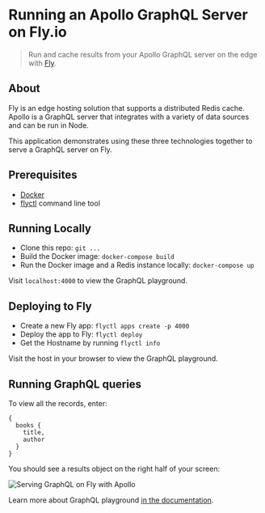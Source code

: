 # Running an Apollo GraphQL Server on Fly.io

> Run and cache results from your Apollo GraphQL server on the edge with [Fly](https://fly.io/).

## About

Fly is an edge hosting solution that supports a distributed Redis cache. Apollo is a GraphQL server that
integrates with a variety of data sources and can be run in Node.

This application demonstrates using these three technologies together to serve a GraphQL server on Fly.

## Prerequisites

- [Docker](https://www.docker.com/get-started)
- [flyctl](https://fly.io/docs/getting-started/installing-flyctl/) command line tool

## Running Locally

- Clone this repo: `git ...`
- Build the Docker image: `docker-compose build`
- Run the Docker image and a Redis instance locally: `docker-compose up`

Visit `localhost:4000` to view the GraphQL playground. 

## Deploying to Fly

- Create a new Fly app: `flyctl apps create -p 4000`
- Deploy the app to Fly: `flyctl deploy`
- Get the Hostname by running `flyctl info`

Visit the host in your browser to view the GraphQL playground.

## Running GraphQL queries

To view all the records, enter:

```
{
  books {
    title,
    author
  }
}
```

You should see a results object on the right half of your screen:

![Serving GraphQL on Fly with Apollo](https://i.imgur.com/yBsCHNf.png)

Learn more about GraphQL playground [in the documentation](https://www.apollographql.com/docs/apollo-server/testing/graphql-playground/).
